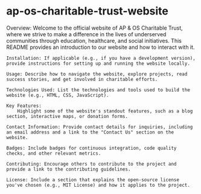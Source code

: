 # ap-os-charitable-trust-website

  Overview: Welcome to the official website of AP & OS Charitable Trust, where we strive to make a difference in the lives of underserved communities through education, healthcare, and social initiatives. This README provides an introduction to our website and how to interact with it.

    Installation: If applicable (e.g., if you have a development version), provide instructions for setting up and running the website locally.

    Usage: Describe how to navigate the website, explore projects, read success stories, and get involved in charitable efforts.

    Technologies Used: List the technologies and tools used to build the website (e.g., HTML, CSS, JavaScript).

    Key Features:
        Highlight some of the website's standout features, such as a blog section, interactive maps, or donation forms.

    Contact Information: Provide contact details for inquiries, including an email address and a link to the "Contact Us" section on the website.

    Badges: Include badges for continuous integration, code quality checks, and other relevant metrics.

    Contributing: Encourage others to contribute to the project and provide a link to the contributing guidelines.

    License: Include a section that explains the open-source license you've chosen (e.g., MIT License) and how it applies to the project.
